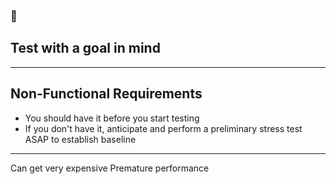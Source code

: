 <!-- sectionTitle: Lessons Learnt -->

### 🎯
## Test with a goal in mind

---
## Non-Functional Requirements
- You should have it before you start testing
- If you don't have it, anticipate and perform a preliminary stress test ASAP to establish baseline

---

Can get very expensive
    Premature performance 

